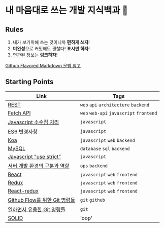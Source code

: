 # 내 마음대로 쓰는 개발 지식백과 📖

## Rules

1. 내가 보기위해 쓰는 것이니까 **편하게 쓰자**!
1. **미완성**으로 커밋해도 괜찮다! **표시만 하자**!
1. 연관된 정보는 **링크하자**!

[Github Flavored Markdown 문법 참고](https://guides.github.com/features/mastering-markdown/)

## Starting Points

| Link                                                              | Tags                                    |
| ----------------------------------------------------------------- | --------------------------------------- |
| [REST](REST.md)                                                   | `web` `api` `architecture` `backend`    |
| [Fetch API](Fetch-API.md)                                         | `web` `web-api` `javascript` `frontend` |
| [Javascript 소수점 처리](Javascript-소수점-처리.md)               | `javascript`                            |
| [ES6 변경사항](ES6-변경사항.md)                                   | `javascript`                            |
| [Koa](Koa.md)                                                     | `javascript` `web` `backend`            |
| [MySQL](MySQL.md)                                                 | `database` `sql` `backend`              |
| [Javascript "use strict"](Javascript-use-strict.md)               | `javascript`                            |
| [서버 개발 환경의 구분과 역할](서버-개발-환경의-구분과-역할.md)   | `ops` `backend`                         |
| [React](React.md)                                                 | `javascript` `web` `frontend`           |
| [Redux](Redux.md)                                                 | `javascript` `web` `frontend`           |
| [React-redux](React-redux.md)                                     | `javascript` `web` `frontend`           |
| [Github Flow를 위한 Git 명령들](Github-Flow를-위한-Git-명령들.md) | `git` `github`                          |
| [일하면서 유용한 Git 명령들](일하면서-유용한-Git-명령들.md)       | `git`                                   |
| [SOLID](SOLID.md)                                                 | 'oop'                                   |
